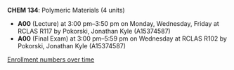 **CHEM 134**: Polymeric Materials (4 units)

- **A00** (Lecture) at 3:00 pm–3:50 pm on Monday, Wednesday, Friday at RCLAS R117 by Pokorski, Jonathan Kyle (A15374587)
- **A00** (Final Exam) at 3:00 pm–5:59 pm on Wednesday at RCLAS R102 by Pokorski, Jonathan Kyle (A15374587)

[Enrollment numbers over time](./CHEM134.tsv)
